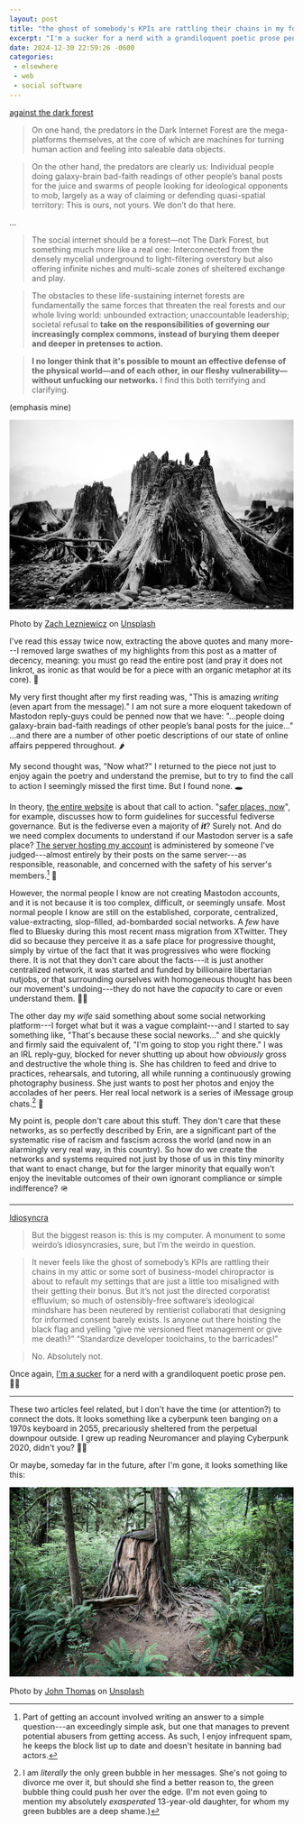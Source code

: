 ```yaml
---
layout: post
title: "the ghost of somebody's KPIs are rattling their chains in my forest"
excerpt: "I'm a sucker for a nerd with a grandiloquent poetic prose pen, but what's the point?"
date: 2024-12-30 22:59:26 -0600
categories: 
 - elsewhere
 - web
 - social software
---
```


[against the dark forest](https://www.wrecka.ge/against-the-dark-forest/)

> On one hand, the predators in the Dark Internet Forest are the mega-platforms themselves, at the core of which are machines for turning human action and feeling into saleable data objects.  

> On the other hand, the predators are clearly us: Individual people doing galaxy-brain bad-faith readings of other people’s banal posts for the juice and swarms of people looking for ideological opponents to mob, largely as a way of claiming or defending quasi-spatial territory: This is ours, not yours. We don’t do that here.  

...

> The social internet should be a forest—not The Dark Forest, but something much more like a real one: Interconnected from the densely mycelial underground to light-filtering overstory but also offering infinite niches and multi-scale zones of sheltered exchange and play.

> The obstacles to these life-sustaining internet forests are fundamentally the same forces that threaten the real forests and our whole living world: unbounded extraction; unaccountable leadership; societal refusal to **take on the responsibilities of governing our increasingly complex commons, instead of burying them deeper and deeper in pretenses to action.**  

> **I no longer think that it's possible to mount an effective defense of the physical world—and of each other, in our fleshy vulnerability—without unfucking our networks.** I find this both terrifying and clarifying.  

(emphasis mine)

![](/assets/2024/12/zach-lezniewicz-dBoCCcPC5w8-unsplash.jpg)
<p class="caption">Photo by <a href="https://unsplash.com/@zachlez?utm_content=creditCopyText&utm_medium=referral&utm_source=unsplash">Zach Lezniewicz</a> on <a href="https://unsplash.com/photos/grayscale-photography-of-tree-slab-dBoCCcPC5w8?utm_content=creditCopyText&utm_medium=referral&utm_source=unsplash">Unsplash</a></p>

I've read this essay twice now, extracting the above quotes and many more---I removed large swathes of my highlights from this post as a matter of decency, meaning: you must go read the entire post (and pray it does not linkrot, as ironic as that would be for a piece with an organic metaphor at its core). 🌳

My very first thought after my first reading was, "This is amazing *writing* (even apart from the message)." I am not sure a more eloquent takedown of Mastodon reply-guys could be penned now that we have: "...people doing galaxy-brain bad-faith readings of other people’s banal posts for the juice..." ...and there are a number of other poetic descriptions of our state of online affairs peppered throughout. 🌶️

My second thought was, "Now what?" I returned to the piece not just to enjoy again the poetry and understand the premise, but to try to find the call to action I seemingly missed the first time. But I found none. 🕳️

In theory, [the entire website](https://www.wrecka.ge) is about that call to action. "[safer places, now](https://www.wrecka.ge/safer-places-now/)", for example, discusses how to form guidelines for successful fediverse governance. But is the fediverse even a majority of _**it**_? Surely not. And do we need complex documents to understand if our Mastodon server is a safe place? [The server hosting my account](https://indieweb.social/) is administered by someone I've judged---almost entirely by their posts on the same server---as responsible, reasonable, and concerned with the safety of his server's members.[^1] 👷

However, the normal people I know are not creating Mastodon accounts, and it is not because it is too complex, difficult, or seemingly unsafe. Most normal people I know are still on the established, corporate, centralized, value-extracting, slop-filled, ad-bombarded social networks. A *few* have fled to Bluesky during this most recent mass migration from XTwitter. They did so because they perceive it as a safe place for progressive thought, simply by virtue of the fact that it was progressives who were flocking there. It is not that they don't care about the facts---it is just another centralized network, it was started and funded by billionaire libertarian nutjobs, or that surrounding ourselves with homogeneous thought has been our movement's undoing---they do not have the *capacity* to care or even understand them. 🤷‍♂️

The other day my *wife* said something about some social networking platform---I forget what but it was a vague complaint---and I started to say something like, "That's because these social neworks..." and she quickly and firmly said the equivalent of, "I'm going to stop you right there." I was an IRL reply-guy, blocked for never shutting up about how *obviously* gross and destructive the whole thing is. She has children to feed and drive to practices, rehearsals, and tutoring, all while running a continuously growing photography business. She just wants to post her photos and enjoy the accolades of her peers. Her real local network is a series of iMessage group chats.[^2] 💬

My point is, people don't care about this stuff. They don't care that these networks, as so perfectly described by Erin, are a significant part of the systematic rise of racism and fascism across the world (and now in an alarmingly very real way, in this country). So how do we create the networks and systems required not just by those of us in this tiny minority that want to enact change, but for the larger minority that equally won't enjoy the inevitable outcomes of their own ignorant compliance or simple indifference? 🪖

---

[Idiosyncra](https://exple.tive.org/blarg/2024/12/29/idiosyncra/)

> But the biggest reason is: this is my computer. A monument to some weirdo’s idiosyncrasies, sure, but I’m the weirdo in question.  

> It never feels like the ghost of somebody’s KPIs are rattling their chains in my attic or some sort of business-model chiropractor is about to refault my settings that are just a little too misaligned with their getting their bonus. But it’s not just the directed corporatist effluvium; so much of ostensibly-free software’s ideological mindshare has been neutered by rentierist collaborati that designing for informed consent barely exists. Is anyone out there hoisting the black flag and yelling “give me versioned fleet management or give me death?” “Standardize developer toolchains, to the barricades!”

> No. Absolutely not.  

Once again, [I'm a sucker](https://danielmiller.bandcamp.com/track/sucker-for-love) for a nerd with a grandiloquent poetic prose pen. 🧑‍🎨

---

These two articles feel related, but I don't have the time (or attention?) to connect the dots. It looks something like a cyberpunk teen banging on a 1970s keyboard in 2055, precariously sheltered from the perpetual downpour outside. I grew up reading Neuromancer and playing Cyberpunk 2020, didn't you? 🧑‍🎤

Or maybe, someday far in the future, after I'm gone, it looks something like this:

![](/assets/2024/12/john-thomas-1Mi-2k6DLhI-unsplash.jpg)
<p class="caption">Photo by <a href="https://unsplash.com/@capturelight?utm_content=creditCopyText&utm_medium=referral&utm_source=unsplash">John Thomas</a> on <a href="https://unsplash.com/photos/brown-tree-trunk-surrounded-by-green-plants-1Mi-2k6DLhI?utm_content=creditCopyText&utm_medium=referral&utm_source=unsplash">Unsplash</a></p>

[^1]: Part of getting an account involved writing an answer to a simple question---an exceedingly simple ask, but one that manages to prevent potential abusers from getting access. As such, I enjoy infrequent spam, he keeps the block list up to date and doesn't hesitate in banning bad actors.

[^2]: I am *literally* the only green bubble in her messages. She's not going to divorce me over it, but should she find a better reason to, the green bubble thing could push her over the edge. (I'm not even going to mention my absolutely *exasperated* 13-year-old daughter, for whom my green bubbles are a deep shame.)